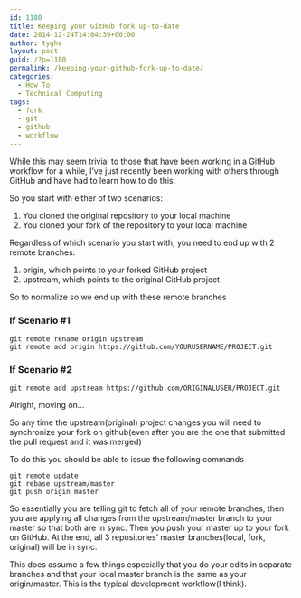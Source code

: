 ```yaml
---
id: 1180
title: Keeping your GitHub fork up-to-date
date: 2014-12-24T14:04:39+00:00
author: tyghe
layout: post
guid: /?p=1180
permalink: /keeping-your-github-fork-up-to-date/
categories:
  - How To
  - Technical Computing
tags:
  - fork
  - git
  - github
  - workflow
---
```

While this may seem trivial to those that have been working in a GitHub workflow for a while, I&#8217;ve just recently been working with others through GitHub and have had to learn how to do this.

So you start with either of two scenarios:

  1. You cloned the original repository to your local machine
  2. You cloned your fork of the repository to your local machine

Regardless of which scenario you start with, you need to end up with 2 remote branches:

  1. origin, which points to your forked GitHub project
  2. upstream, which points to the original GitHub project

So to normalize so we end up with these remote branches

### If Scenario #1

    
    git remote rename origin upstream
    git remote add origin https://github.com/YOURUSERNAME/PROJECT.git
    

### If Scenario #2

    
    git remote add upstream https://github.com/ORIGINALUSER/PROJECT.git
    

Alright, moving on&#8230;

So any time the upstream(original) project changes you will need to synchronize your fork on github(even after you are the one that submitted the pull request and it was merged)

To do this you should be able to issue the following commands

    
    git remote update
    git rebase upstream/master
    git push origin master
    

So essentially you are telling git to fetch all of your remote branches, then you are applying all changes from the upstream/master branch to your master so that both are in sync. Then you push your master up to your fork on GitHub. At the end, all 3 repositories&#8217; master branches(local, fork, original) will be in sync.

This does assume a few things especially that you do your edits in separate branches and that your local master branch is the same as your origin/master. This is the typical development workflow(I think).
